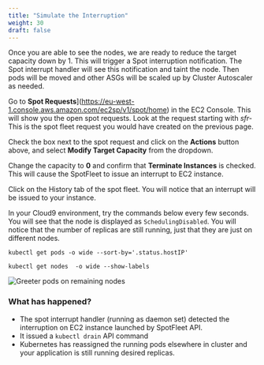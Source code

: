 ```yaml
---
title: "Simulate the Interruption"
weight: 30
draft: false
---
```


Once you are able to see the nodes, we are ready to reduce the target capacity down by 1. This will trigger a Spot interruption notification. The Spot interrupt handler will see this notification and taint the node. Then pods will be moved and other ASGs will be scaled up by Cluster Autoscaler as needed.
 
Go to **Spot Requests**](https://eu-west-1.console.aws.amazon.com/ec2sp/v1/spot/home) in the EC2 Console. This will show you the open spot requests. Look at the request starting with *sfr-* This is the spot fleet request you would have created on the previous page.

Check the box next to the spot request and click on the **Actions** button above, and select **Modify Target Capacity** from the dropdown.
  
Change the capacity to **0** and confirm that **Terminate Instances** is checked. This will cause the SpotFleet to issue an interrupt to EC2 instance.

Click on the History tab of the spot fleet. You will notice that an interrupt will be issued to your instance. 

In your Cloud9 environment,  try the commands below every few seconds. You will see that the node is displayed as `SchedulingDisabled`. You will notice that the number of replicas are still running, just that they are just on different nodes.

```
kubectl get pods -o wide --sort-by='.status.hostIP'
```

```
kubectl get nodes  -o wide --show-labels 
```  
![Greeter pods on remaining nodes](/images/remainingspotpods.png) 

### What has happened?

* The spot interrupt handler (running as daemon set) detected the interruption on EC2 instance launched by SpotFleet API.
* It issued a `kubectl drain` API command
* Kubernetes has reassigned the running pods elsewhere in cluster and your application is still running desired replicas.

